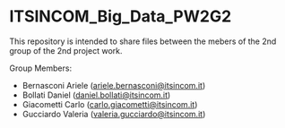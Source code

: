 # ITSINCOM_Big_Data_PW2G2

This repository is intended to share files between the mebers of the 2nd group of the 2nd project work.

Group Members:
- Bernasconi Ariele (ariele.bernasconi@itsincom.it)
- Bollati Daniel (daniel.bollati@itsincom.it)
- Giacometti Carlo (carlo.giacometti@itsincom.it)
- Gucciardo Valeria (valeria.gucciardo@itsincom.it)
